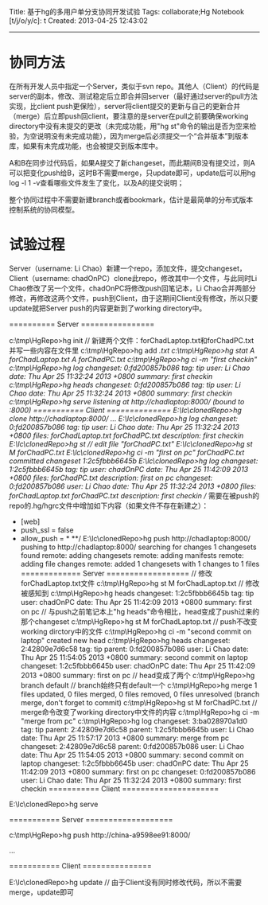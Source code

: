 Title: 基于hg的多用户单分支协同开发试验
Tags: collaborate;Hg
Notebook [t/j/o/y/c]: t
Created: 2013-04-25 12:43:02

------

# 协同方法

在所有开发人员中指定一个Server，类似于svn repo。其他人（Client）的代码是server的副本，修改、测试稳定后立即合并回server（最好通过server的pull方法实现，比client push更保险），server将client提交的更新与自己的更新合并（merge）后立即push回client，要注意的是server在pull之前要确保working directory中没有未提交的更改（未完成功能，用"hg st"命令的输出是否为空来检验，为空说明没有未完成功能），因为merge后必须提交一个“合并版本”到版本库，如果有未完成功能，也会被提交到版本库中。

A和B在同步过代码后，如果A提交了新changeset，而此期间B没有提交过，则A可以把变化push给B，这时B不需要merge，只update即可，update后可以用hg log -l 1 -v查看哪些文件发生了变化，以及A的提交说明；

整个协同过程中不需要新建branch或者bookmark，估计是最简单的分布式版本控制系统的协同模型。

# 试验过程

Server（username: Li Chao）新建一个repo，添加文件，提交changeset，Client（username: chadOnPC）clone此repo，修改其中一个文件，与此同时Li Chao修改了另一个文件，chadOnPC将修改push回笔记本，Li Chao合并两部分修改，再修改这两个文件，push到Client，由于这期间Client没有修改，所以只要update就把Server push的内容更新到了working directory中。

========== Server ================
 
c:\tmp\HgRepo>hg init 
// 新建两个文件：forChadLaptop.txt和forChadPC.txt并写一些内容在文件里 
c:\tmp\HgRepo>hg add *.txt 
c:\tmp\HgRepo>hg stat 
A forChadLaptop.txt 
A forChadPC.txt 
c:\tmp\HgRepo>hg ci -m "first checkin" 
c:\tmp\HgRepo>hg log 
changeset: 0:fd200857b086 
tag:   tip 
user:  Li Chao 
date:  Thu Apr 25 11:32:24 2013 +0800 
summary:  first checkin 
c:\tmp\HgRepo>hg heads 
changeset: 0:fd200857b086 
tag:   tip 
user:  Li Chao 
date:  Thu Apr 25 11:32:24 2013 +0800 
summary:  first checkin 
c:\tmp\HgRepo>hg serve 
listening at http://chadlaptop:8000/ (bound to *:8000) 
=========== Client ============== 
E:\lc\clonedRepo>hg clone http://chadlaptop:8000/ 
... 
E:\lc\clonedRepo>hg log 
changeset: 0:fd200857b086 
tag:   tip 
user:  Li Chao 
date:  Thu Apr 25 11:32:24 2013 +0800 
files:  forChadLaptop.txt forChadPC.txt 
description: 
first checkin 
E:\lc\clonedRepo>hg st 
// edit file "forChadPC.txt" 
E:\lc\clonedRepo>hg st 
M forChadPC.txt 
E:\lc\clonedRepo>hg ci -m "first on pc" 
forChadPC.txt 
committed changeset 1:2c5fbbb6645b 
E:\lc\clonedRepo>hg log 
changeset: 1:2c5fbbb6645b 
tag:   tip 
user:  chadOnPC 
date:  Thu Apr 25 11:42:09 2013 +0800 
files:  forChadPC.txt 
description: 
first on pc 
changeset: 0:fd200857b086 
user:  Li Chao 
date:  Thu Apr 25 11:32:24 2013 +0800 
files:  forChadLaptop.txt forChadPC.txt 
description: 
first checkin 
/** 需要在被push的repo的.hg/hgrc文件中增加如下内容（如果文件不存在新建之）： 
 * [web] 
 * push_ssl = false 
 * allow_push = * 
**/ 
E:\lc\clonedRepo>hg push http://chadlaptop:8000/ 
pushing to http://chadlaptop:8000/ 
searching for changes 
1 changesets found 
remote: adding changesets 
remote: adding manifests 
remote: adding file changes 
remote: added 1 changesets with 1 changes to 1 files 
============= Server ================== 
// 修改forChadLaptop.txt文件 
c:\tmp\HgRepo>hg st 
M forChadLaptop.txt // 修改被感知到 
c:\tmp\HgRepo>hg heads 
changeset: 1:2c5fbbb6645b 
tag:   tip 
user:  chadOnPC 
date:  Thu Apr 25 11:42:09 2013 +0800 
summary:  first on pc // 与push之前笔记本上"hg heads"命令相比，head变成了push过来的那个changeset 
c:\tmp\HgRepo>hg st 
M forChadLaptop.txt // push不改变working dirctory中的文件 
c:\tmp\HgRepo>hg ci -m "second commit on laptop" 
created new head 
c:\tmp\HgRepo>hg heads 
changeset: 2:42809e7d6c58 
tag:   tip 
parent:  0:fd200857b086 
user:  Li Chao 
date:  Thu Apr 25 11:54:05 2013 +0800 
summary:  second commit on laptop 
changeset: 1:2c5fbbb6645b 
user:  chadOnPC 
date:  Thu Apr 25 11:42:09 2013 +0800 
summary:  first on pc  // head变成了两个 
c:\tmp\HgRepo>hg branch 
default   // branch始终只有default一个 
c:\tmp\HgRepo>hg merge 
1 files updated, 0 files merged, 0 files removed, 0 files unresolved 
(branch merge, don't forget to commit) 
c:\tmp\HgRepo>hg st 
M forChadPC.txt  // merge命令改变了working directory中文件的内容 
c:\tmp\HgRepo>hg ci -m "merge from pc" 
c:\tmp\HgRepo>hg log 
changeset: 3:ba028970a1d0 
tag:   tip 
parent:  2:42809e7d6c58 
parent:  1:2c5fbbb6645b 
user:  Li Chao 
date:  Thu Apr 25 11:57:17 2013 +0800 
summary:  merge from pc 
changeset: 2:42809e7d6c58 
parent:  0:fd200857b086 
user:  Li Chao 
date:  Thu Apr 25 11:54:05 2013 +0800 
summary:  second commit on laptop 
changeset: 1:2c5fbbb6645b 
user:  chadOnPC 
date:  Thu Apr 25 11:42:09 2013 +0800 
summary:  first on pc 
changeset: 0:fd200857b086 
user:  Li Chao 
date:  Thu Apr 25 11:32:24 2013 +0800 
summary:  first checkin 
=========== Client =====================

E:\lc\clonedRepo>hg serve

=========== Server ===================

c:\tmp\HgRepo>hg push http://china-a9598ee91:8000/

...

=========== Client ===============

E:\lc\clonedRepo>hg update // 由于Client没有同时修改代码，所以不需要merge，update即可
